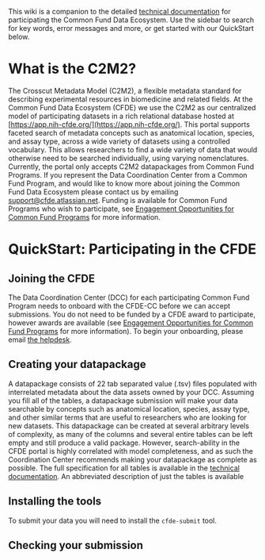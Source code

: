 
This wiki is a companion to the detailed [technical documentation](https://docs.nih-cfde.org/) for participating the Common Fund Data Ecosystem. Use the sidebar to search for key words, error messages and more, or get started with our QuickStart below.

# What is the C2M2?

The Crosscut Metadata Model (C2M2), a flexible metadata standard for describing experimental resources in biomedicine and related fields. At the Common Fund Data Ecosystem (CFDE) we use the C2M2 as our centralized model of participating datasets in a rich relational database hosted at [https://app.nih-cfde.org/](https://app.nih-cfde.org/). This portal supports faceted search of metadata concepts such as anatomical location, species, and assay type, across a wide variety of datasets using a controlled vocabulary. This allows researchers to find a wide variety of data that would otherwise need to be searched individually, using varying nomenclatures. Currently, the portal only accepts C2M2 datapackages from Common Fund Programs. If you represent the Data Coordination Center from a Common Fund Program, and would like to know more about joining the Common Fund Data Ecosystem please contact us by emailing [support@cfde.atlassian.net](support@cfde.atlassian.net). Funding is available for Common Fund Programs who wish to participate, see [Engagement Opportunities for Common Fund Programs](https://www.nih-cfde.org/engagement_page/engagement-opportunities-for-common-fund-programs/) for more information.

# QuickStart: Participating in the CFDE 

## Joining the CFDE

The Data Coordination Center (DCC) for each participating Common Fund Program needs to onboard with the CFDE-CC before we can accept submissions. You do not need to be funded by a CFDE award to participate, however awards are available (see [Engagement Opportunities for Common Fund Programs](https://www.nih-cfde.org/engagement_page/engagement-opportunities-for-common-fund-programs/) for more information). To begin your onboarding, please email [the helpdesk](support@cfde.atlassian.net).

## Creating your datapackage

A datapackage consists of 22 tab separated value (.tsv) files populated with interrelated metadata about the data assets owned by your DCC. Assuming you fill all of the tables, a datapackage submission will make your data searchable by concepts such as anatomical location, species, assay type, and other similar terms that are useful to researchers who are looking for new datasets. This datapackage can be created at several arbitrary levels of complexity, as many of the columns and several entire tables can be left empty and still produce a valid package. However, search-ability in the CFDE portal is highly correlated with model completeness, and as such the Coordination Center recommends making your datapackage as complete as possible. The full specification for all tables is available in the [technical documentation](https://docs.nih-cfde.org/). An abbreviated description of just the tables is available 


## Installing the tools

To submit your data you will need to install the `cfde-submit` tool. 

## Checking your submission



